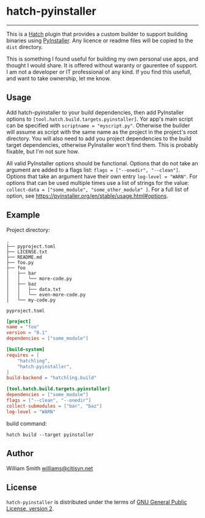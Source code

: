 # hatch-pyinstaller

-----

This is a [Hatch](https://hatch.pypa.io/latest/) plugin that provides
a custom builder to support building binaries using [PyInstaller](https://pyinstaller.org). Any licence or readme files will be copied to the `dist` directory.

This is something I found useful for building my own personal use apps, and thought I would share. It is offered without waranty or gaurentee of support. I am not a developer or IT professional of any kind. If you find this usefull, and want to take ownership, let me know. 

## Usage

Add hatch-pyinstaller to your build dependencies, then add PyInstaller options to `[tool.hatch.build.targets.pyinstaller]`. Yor app's main script can be specified with `scriptname = "myscript.py"`. Otherwise the builder will assume as script with the same name as the project in the project's root directory. You will also need to add you project dependencies to the build target dependencies, otherwise PyInstaller won't find them. This is probably fixable, but I'm not sure how.

All valid PyInstaller options should be functional. Options that do not take an argument are added to a flags list: `flags = ["--onedir", "--clean"]`. Options that take an argument have their own entry `log-level = "WARN"`. For options that can be used multiple times use a list of strings for the value: `collect-data = ["some_module", "some_other_module" ]`. For a full list of option, see https://pyinstaller.org/en/stable/usage.html#options.

## Example

Project directory:
```
.
├── pyproject.toml
├── LICENSE.txt
├── README.md
├── foo.py
├── foo
│   ├── bar
│   │   └── more-code.py
│   ├── baz
│   │   ├── data.txt
│   │   └── even-more-code.py
│   └── my-code.py
```
`pyproject.toml`
```toml
[project]
name = "foo"
version = "0.1"
dependencies = ["some_module"]

[build-system]
requires = [
    "hatchling",
    "hatch-pyinstaller",
]
build-backend = "hatchling.build"

[tool.hatch.build.targets.pyinstaller]
dependencies = ["some_module"]
flags = ["--clean", "--onedir"]
collect-submodules = ["bar", "baz"]
log-level = "WARN"
```
build command:
```
hatch build --target pyinstaller
```

## Author
William Smith <williams@citisyn.net>

## License
`hatch-pyinstaller` is distributed under the terms of [GNU General Public License, version 2](https://www.gnu.org/licenses/old-licenses/gpl-2.0.html).